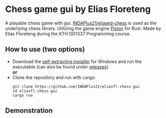 # Chess game gui by Elias Floreteng

A playable chess game with gui. [INDAPlus21/eliased-chess](https://github.com/INDAPlus21/eliased-chess) is used as the underlying chess library. Utilizing the game engine [Piston](https://www.piston.rs/) for Rust. Made by Elias Floreteng during the KTH DD1337 Programming course.

## How to use (two options)

- Download the [self-extracting installer](https://github.com/INDAPlus21/eliasfl-chess-gui/releases/latest/download/eliasfl-chess-gui-installer.exe) for Windows and run the executable (can also be found under [releases](https://github.com/INDAPlus21/eliasfl-chess-gui/releases)).  
  **_or_**
- Clone the repository and run with cargo:
  ```shell
  git clone https://github.com/INDAPlus21/eliasfl-chess-gui
  cd eliasfl-chess-gui
  cargo run
  ```

## Demonstration

![]()
